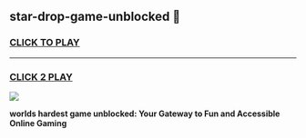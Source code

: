 
## star-drop-game-unblocked 👋
<h3>
<a href="https://premium.freeplayer.one?title=star-drop-game-unblocked&ref=14F">CLICK TO PLAY</a></h3>
<hr>

<h3>
<a href="https://premium.freeplayer.one?title=star-drop-game-unblocked&ref=14F">CLICK 2 PLAY</a>
  
</h3>

<a href="https://premium.freeplayer.one?title=star-drop-game-unblocked&ref=12F/"><img src="https://clearcache.store/games.png"></a>


**worlds hardest game unblocked: Your Gateway to Fun and Accessible Online Gaming**
